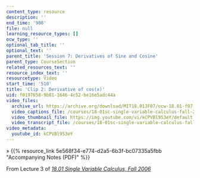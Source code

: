 ```yaml
---
content_type: resource
description: ''
end_time: '908'
file: null
learning_resource_types: []
ocw_type: ''
optional_tab_title: ''
optional_text: ''
parent_title: 'Session 7: Derivatives of Sine and Cosine'
parent_type: CourseSection
related_resources_text: ''
resource_index_text: ''
resourcetype: Video
start_time: '510'
title: 'Clip 2: Derivative of cos(x)'
uid: f0197658-9b81-1646-4c52-be16e5adc44a
video_files:
  archive_url: https://archive.org/download/MIT18.01JF07/ocw-18.01-f07-lec03_300k.mp4
  video_captions_file: /courses/18-01sc-single-variable-calculus-fall-2010/4a460ede9a7a5d7ebff2f7da26f2308d_kCPVBl953eY.vtt
  video_thumbnail_file: https://img.youtube.com/vi/kCPVBl953eY/default.jpg
  video_transcript_file: /courses/18-01sc-single-variable-calculus-fall-2010/4031c59a80261b01f51b283c19e65365_kCPVBl953eY.pdf
video_metadata:
  youtube_id: kCPVBl953eY
---
```


» {{% resource_link 5e568f34-e774-d2a5-6b3f-bc07335a5fbb "Accompanying Notes (PDF)" %}}

From Lecture 3 of [_18.01 Single Variable Calculus, Fall 2006_](/courses/18-01-single-variable-calculus-fall-2006/video_galleries/video-lectures)



